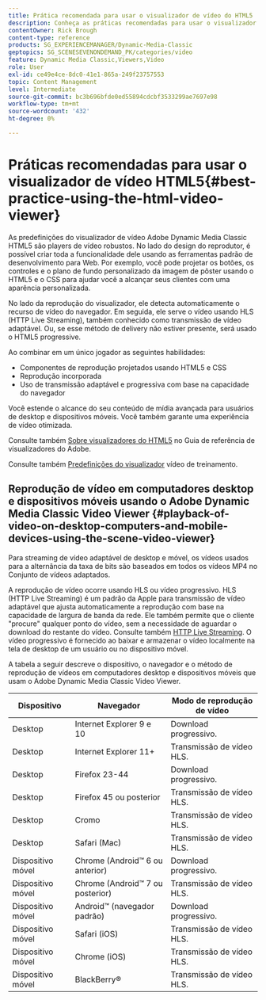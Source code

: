 ```yaml
---
title: Prática recomendada para usar o visualizador de vídeo do HTML5
description: Conheça as práticas recomendadas para usar o visualizador de vídeo HTML5.
contentOwner: Rick Brough
content-type: reference
products: SG_EXPERIENCEMANAGER/Dynamic-Media-Classic
geptopics: SG_SCENESEVENONDEMAND_PK/categories/video
feature: Dynamic Media Classic,Viewers,Video
role: User
exl-id: ce49e4ce-8dc0-41e1-865a-249f23757553
topic: Content Management
level: Intermediate
source-git-commit: bc3b696bfde0ed55894cdcbf3533299ae7697e98
workflow-type: tm+mt
source-wordcount: '432'
ht-degree: 0%

---
```


# Práticas recomendadas para usar o visualizador de vídeo HTML5{#best-practice-using-the-html-video-viewer}

As predefinições do visualizador de vídeo Adobe Dynamic Media Classic HTML5 são players de vídeo robustos. No lado do design do reprodutor, é possível criar toda a funcionalidade dele usando as ferramentas padrão de desenvolvimento para Web. Por exemplo, você pode projetar os botões, os controles e o plano de fundo personalizado da imagem de pôster usando o HTML5 e o CSS para ajudar você a alcançar seus clientes com uma aparência personalizada.

No lado da reprodução do visualizador, ele detecta automaticamente o recurso de vídeo do navegador. Em seguida, ele serve o vídeo usando HLS (HTTP Live Streaming), também conhecido como transmissão de vídeo adaptável. Ou, se esse método de delivery não estiver presente, será usado o HTML5 progressive.

Ao combinar em um único jogador as seguintes habilidades:

* Componentes de reprodução projetados usando HTML5 e CSS
* Reprodução incorporada
* Uso de transmissão adaptável e progressiva com base na capacidade do navegador

Você estende o alcance do seu conteúdo de mídia avançada para usuários de desktop e dispositivos móveis. Você também garante uma experiência de vídeo otimizada.

Consulte também [Sobre visualizadores do HTML5](https://experienceleague.adobe.com/en/docs/dynamic-media-developer-resources/library/viewers-for-aem-assets-only/c-html5-aem-asset-viewers#viewers-for-aem-assets-only) no Guia de referência de visualizadores do Adobe.

Consulte também [Predefinições do visualizador](https://s7d5.scene7.com/s7viewers/html5/VideoViewer.html?videoserverurl=https://s7d5.scene7.com/is/content/&amp;emailurl=https://s7d5.scene7.com/s7/emailFriend&amp;serverUrl=https://s7d5.scene7.com/is/image/&amp;config=Scene7SharedAssets/Universal_HTML5_Video&amp;contenturl=https://s7d5.scene7.com/skins/&amp;asset=S7tutorials/550_viewer-presets_converted%20renamed_Done-AVS) vídeo de treinamento.

## Reprodução de vídeo em computadores desktop e dispositivos móveis usando o Adobe Dynamic Media Classic Video Viewer {#playback-of-video-on-desktop-computers-and-mobile-devices-using-the-scene-video-viewer}

Para streaming de vídeo adaptável de desktop e móvel, os vídeos usados para a alternância da taxa de bits são baseados em todos os vídeos MP4 no Conjunto de vídeos adaptados.

A reprodução de vídeo ocorre usando HLS ou vídeo progressivo. HLS (HTTP Live Streaming) é um padrão da Apple para transmissão de vídeo adaptável que ajusta automaticamente a reprodução com base na capacidade de largura de banda da rede. Ele também permite que o cliente &quot;procure&quot; qualquer ponto do vídeo, sem a necessidade de aguardar o download do restante do vídeo. Consulte também [HTTP Live Streaming](https://developer.apple.com/streaming/). O vídeo progressivo é fornecido ao baixar e armazenar o vídeo localmente na tela de desktop de um usuário ou no dispositivo móvel.

A tabela a seguir descreve o dispositivo, o navegador e o método de reprodução de vídeos em computadores desktop e dispositivos móveis que usam o Adobe Dynamic Media Classic Video Viewer.

| Dispositivo | Navegador | Modo de reprodução de vídeo |
|--- |--- |--- |
| Desktop | Internet Explorer 9 e 10 | Download progressivo. |
| Desktop | Internet Explorer 11+ | Transmissão de vídeo HLS. |
| Desktop | Firefox 23-44 | Download progressivo. |
| Desktop | Firefox 45 ou posterior | Transmissão de vídeo HLS. |
| Desktop | Cromo | Transmissão de vídeo HLS. |
| Desktop | Safari (Mac) | Transmissão de vídeo HLS. |
| Dispositivo móvel | Chrome (Android™ 6 ou anterior) | Download progressivo. |
| Dispositivo móvel | Chrome (Android™ 7 ou posterior) | Transmissão de vídeo HLS. |
| Dispositivo móvel | Android™ (navegador padrão) | Download progressivo. |
| Dispositivo móvel | Safari (iOS) | Transmissão de vídeo HLS. |
| Dispositivo móvel | Chrome (iOS) | Transmissão de vídeo HLS. |
| Dispositivo móvel | BlackBerry® | Transmissão de vídeo HLS. |
